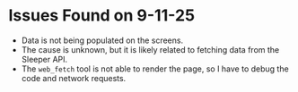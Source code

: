 # Issues Found on 9-11-25

- Data is not being populated on the screens.
- The cause is unknown, but it is likely related to fetching data from the Sleeper API.
- The `web_fetch` tool is not able to render the page, so I have to debug the code and network requests.
